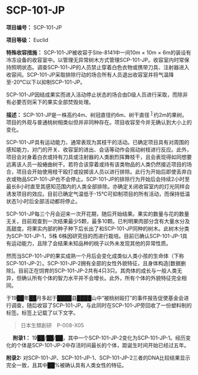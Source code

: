 # SCP-101-JP
**项目编号：**  SCP-101-JP

**项目等级：**  Euclid

**特殊收容措施：**  SCP-101-JP被收容于Site-8141中一间10m × 10m × 6m的装设有冷冻设备的收容室中。以管理无异常树木方式管理SCP-101-JP。收容室内时常保持照明状态。调查SCP-101-JP的人员禁止穿着白色衣物或携带刀具、注射器进入收容间。SCP-101-JP采取排除行动的场合所有人员退出收容室并将气温降至-20℃以下以抑制SCP-101-JP。

SCP-101-JP因结成果实而进入活动停止状态的场合由D级人员进行采取，而除非有必要否则采下的果实全部焚毁处理。

**描述：**  SCP-101-JP是一株高约4m、树冠直径约6m、树干直径<sup class='footnoteref'>
 <a shape='rect' class='footnoteref' id='footnoteref-1' href='javascript:;' onclick='WIKIDOT.page.utils.scrollToReference(&apos;footnote-1&apos;)'>1</a>
</sup>约2m的果树。项目的外观与普通桃树相类似但并非同种存在。项目收容至今并无确认到大小上的变化。

SCP-101-JP具有运动能力，通常表现为其枝干的活动。已确定项目具有对周围的感知能力，对门的开关、收容室的进出、会话等动作会摇动树枝进行反应。此外，项目会对身着白衣或持有刀具或注射器的人类剧烈挥舞枝干，且会表现得如同想要远离该人员一般蜷曲树干。若符合该穿着或持有该类物品的人类仍然接近项目的场合，项目会开始使用枝干殴打或投掷该人员以进行排除。此行为开始后即使丢弃白衣或物品SCP-101-JP也不会停止。SCP-101-JP的排除行为开始后会持续2小时至最长8小时直至其感知范围内的人类全部排除。亦确定关闭收容室内的灯光同样会诱发项目的效应。目前已确定气温低于-15℃可抑制项目的所有活动，而保持低温状态1小时后全部活动都将停止。

SCP-101-JP每三个月会迎来一次开花期，随后开始结果。果实的数量与花的数量无关，目前观查到一次结果最少5颗，最多10颗。已判明果肉部分含有大量水分及高甜度。将果实内部的种子种下后长出了和SCP-101-JP同种的树木。此树木分类为SCP-101-JP-1，5株 6株因研究目的而进行栽培。目前已确认SCP-101-JP-1具有运动能力，且除了会结果未知品种的桃子以外未发现其他的异常性质。

然而当SCP-101-JP的果实成熟一个月后会变化成类似人类小孩的生命体（下称SCP-101-JP-2）。SCP-101-JP-2拥有全部的女性外貌特征，且身体构造[数据删除]。目前正在饲育的SCP-101-JP-2共有4只3只。其肉体的成长与一般人类无异，但确认所有个体的智力水平并不会增长。此外，所有个体的外貌特征完全相同。

于19██年██月多起于████县████山中“被桃树殴打”的事件报告促使基金会进行调查，随后收容了SCP-101-JP。与此同时在SCP-101-JP旁回收了一份塑料制的标签。标签上记载了以下文字。


> 日本生類創研　P-008-X05
> 

　
**附录1：**  19██/██/██，其中一个SCP-101-JP-2变化为SCP-101-JP-1。经历变化的个体是SCP-101-JP-2中存活时间最长的个体，距诞生时间开始已经过五年。

**附录2:**  对SCP-101-JP、SCP-101-JP-1、SCP-101-JP-2三者的DNA比较结果显示完全一致，且其中██%被确认具有人类女性的特征。

